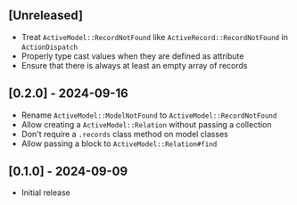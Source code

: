 ## [Unreleased]

- Treat `ActiveModel::RecordNotFound` like `ActiveRecord::RecordNotFound` in `ActionDispatch`
- Properly type cast values when they are defined as attribute
- Ensure that there is always at least an empty array of records

## [0.2.0] - 2024-09-16

- Rename `ActiveModel::ModelNotFound` to `ActiveModel::RecordNotFound`
- Allow creating a `ActiveModel::Relation` without passing a collection
- Don't require a `.records` class method on model classes
- Allow passing a block to `ActiveModel::Relation#find`

## [0.1.0] - 2024-09-09

- Initial release

